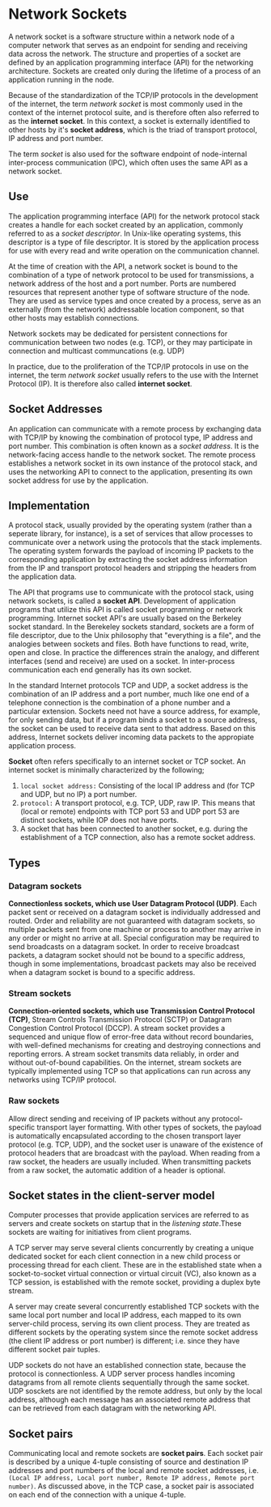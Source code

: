 # Network Sockets

A network socket is a software structure within a network node of a computer network that serves as an endpoint for sending and receiving data across the network. The structure and properties of a socket are defined by an application programming interface (API) for the networking architecture. Sockets are created only during the lifetime of a process of an application running in the node. <br>

Because of the standardization of the TCP/IP protocols in the development of the internet, the term *network socket* is most commonly used in the context of the internet protocol suite, and is therefore often also referred to as the **internet socket**. In this context, a socket is externally identified to other hosts by it's **socket address**, which is the triad of transport protocol, IP address and port number. <br>

The term *socket* is also used for the software endpoint of node-internal inter-process communication (IPC), which often uses the same API as a network socket.

## Use

The application programming interface (API) for the network protocol stack creates a handle for each socket created by an application, commonly referred to as a *socket descriptor*. In Unix-like operating systems, this descriptor is a type of file descriptor. It is stored by the application process for use with every read and write operation on the communication channel. <br>

At the time of creation with the API, a network socket is bound to the combination of a type of network protocol to be used for transmissions, a network address of the host and a port number. Ports are numbered resources that represent another type of software structure of the node. They are used as service types and once created by a process, serve as an externally (from the network) addressable location component, so that other hosts may establish connections. <br>

Network sockets may be dedicated for persistent connections for communication between two nodes (e.g. TCP), or they may participate in connection and multicast communcations (e.g. UDP) <br>

In practice, due to the proliferation of the TCP/IP protocols in use on the internet, the term *network socket* usually refers to the use with the Internet Protocol (IP). It is therefore also called **internet socket**.

## Socket Addresses

An application can communicate with a remote process by exchanging data with TCP/IP by knowing the combination of protocol type, IP address and port number. This combination is often known as a *socket address*. It is the network-facing access handle to the network socket. The remote process establishes a network socket in its own instance of the protocol stack, and uses the networking API to connect to the application, presenting its own socket address for use by the application.

## Implementation

A protocol stack, usually provided by the operating system (rather than a seperate library, for instance), is a set of services that allow processes to communicate over a network using the protocols that the stack implements. The operating system forwards the payload of incoming IP packets to the corresponding application by extracting the socket address information from the IP and transport protocol headers and stripping the headers from the application data. <br>

The API that programs use to communicate with the protocol stack, using network sockets, is called a **socket API**. Development of application programs that utilize this API is called socket programming or network programming. Internet socket API's are usually based on the Berkeley socket standard. In the Berekeley sockets standard, sockets are a form of file descriptor, due to the Unix philosophy that "everything is a file", and the analogies between sockets and files. Both have functions to read, write, open and close. In practice the differences strain the analogy, and different interfaces (send and receive) are used on a socket. In inter-process communication each end generally has its own socket. <br>

In the standard Internet protocols TCP and UDP, a socket address is the combination of an IP address and a port number, much like one end of a telephone connection is the combination of a phone number and a particular extension. Sockets need not have a source address, for example, for only sending data, but if a program binds a socket to a source address, the socket can be used to receive data sent to that address. Based on this address, Internet sockets deliver incoming data packets to the appropiate application process. <br>

**Socket** often refers specifically to an internet socket or TCP socket. An internet socket is minimally characterized by the following;

1. `local socket address:` Consisting of the local IP address and (for TCP and UDP, but no IP) a port number.
2. `protocol:` A transport protocol, e.g. TCP, UDP, raw IP. This means that (local or remote) endpoints with TCP port 53 and UDP port 53 are distinct sockets, while IOP does not have ports.
3. A socket that has been connected to another socket, e.g. during the establishment of a TCP connection, also has a remote socket address.


## Types

### Datagram sockets

**Connectionless sockets, which use User Datagram Protocol (UDP)**. Each packet sent or received on a datagram socket is individually addressed and routed. Order and reliability are not guaranteed with datagram sockets, so multiple packets sent from one machine or process to another may arrive in any order or might no arrive at all. Special configuration may be required to send broadcasts on a datagram socket. In order to receive broadcast packets, a datagram socket should not be bound to a specific address, though in some implementations, broadcast packets may also be received when a datagram socket is bound to a specific address.

### Stream sockets

**Connection-oriented sockets, which use Transmission Control Protocol (TCP)**, Stream Controls Transmission Protocol (SCTP) or Datagram Congestion Control Protocol (DCCP). A stream socket provides a sequenced and unique flow of error-free data without record boundaries, with well-defined mechanisms for creating and destroying connections and reporting errors. A stream socket transmits data reliably, in order and without out-of-bound capabilities. On the internet, stream sockets are typically implemented using TCP so that applications can run across any networks using TCP/IP protocol.

### Raw sockets

Allow direct sending and receiving of IP packets without any protocol-specific transport layer formatting. With other types of sockets, the payload is automatically encapsulated according to the chosen transport layer protocol (e.g. TCP, UDP), and the socket user is unaware of the existence of protocol headers that are broadcast with the payload. When reading from a raw socket, the headers are usually included. When transmitting packets from a raw socket, the automatic addition of a header is optional.

## Socket states in the client-server model

Computer processes that provide application services are referred to as servers and create sockets on startup that in the *listening state*.These sockets are waiting for initiatives from client programs. <br>

A TCP server may serve several clients concurrently by creating a unique dedicated socket for each client connection in a new child process or processing thread for each client. These are in the established state when a socket-to-socket virtual connection or virtual circuit (VC), also known as a TCP session, is established with the remote socket, providing a duplex byte stream. <br>

A server may create several concurrently established TCP sockets with the same local port number and local IP address, each mapped to its own server-child process, serving its own client process. They are treated as different sockets by the operating system since the remote socket address (the client IP address or port number) is different; i.e. since they have different socket pair tuples. <br>

UDP sockets do not have an established connection state, because the protocol is connectionless. A UDP server process handles incoming datagrams from all remote clients sequentially through the same socket. UDP sosckets are not identified by the remote address, but only by the local address, although each message has an associated remote address that can be retrieved from each datagram with the networking API.

## Socket pairs

Communicating local and remote sockets are **socket pairs**. Each socket pair is described by a unique 4-tuple consisting of source and destination IP addresses and port numbers of the local and remote socket addresses, i.e. `(Local IP address, Local port number, Remote IP address, Remote port number)`. As discussed above, in the TCP case, a socket pair is associated on each end of the connection with a unique 4-tuple.